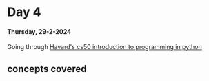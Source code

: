 # Day 4

#### Thursday, 29-2-2024

Going through [Havard's cs50 introduction to programming in python]('https://www.youtube.com/watch?v=nLRL_NcnK-4')

## concepts covered